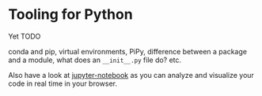 # Tooling for Python

Yet TODO

conda and pip, virtual environments, PiPy, difference between a package and a module, what does an `__init__.py` file do? etc.

Also have a look at [jupyter-notebook](https://realpython.com/jupyter-notebook-introduction/) as you can analyze and visualize your code in real time in your browser.
